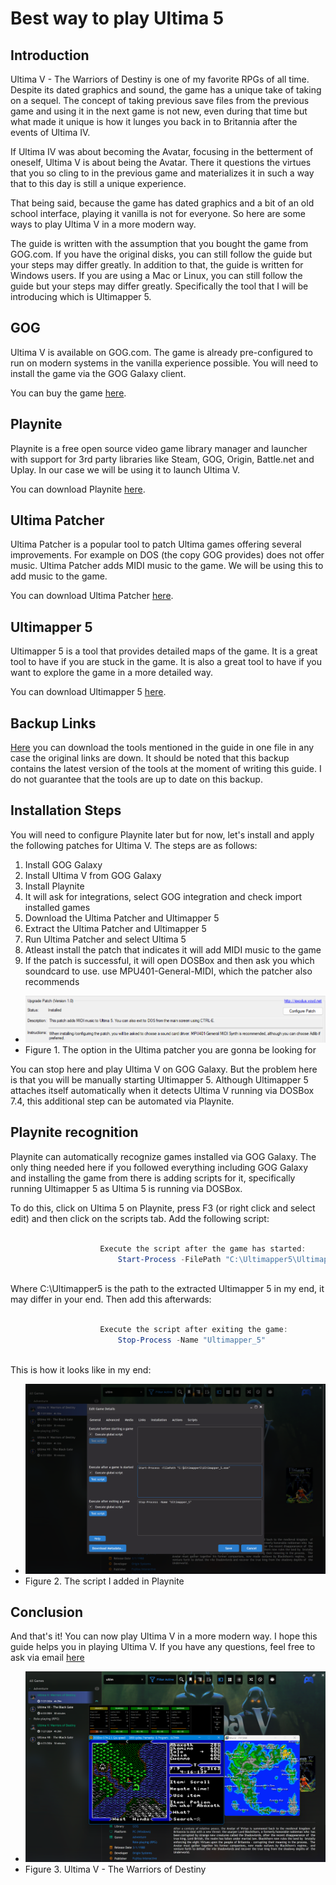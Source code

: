 # Best way to play Ultima 5

## Introduction


 Ultima V \- The Warriors of Destiny is one of my favorite RPGs of all time. Despite its 
 dated graphics and sound, the game has a unique take of taking on a sequel. The concept
 of taking previous save files from the previous game and using it in the next game is
 not new, even during that time but what made it unique is how it lunges you back in to
 Britannia after the events of Ultima IV.
 


 If Ultima IV was about becoming the Avatar, focusing in the betterment of oneself, Ultima V 
 is about being the Avatar. There it questions the virtues that you so cling to in the previous
 game and materializes it in such a way that to this day is still a unique experience.
 


 That being said, because the game has dated graphics and a bit of an old school interface,
 playing it vanilla is not for everyone. So here are some ways to play Ultima V in a more
 modern way.
 


 The guide is written with the assumption that you bought the game from GOG.com. If you have
 the original disks, you can still follow the guide but your steps may differ greatly. In addition
 to that, the guide is written for Windows users. If you are using a Mac or Linux, you can still
 follow the guide but your steps may differ greatly. Specifically the tool that I will be introducing
 which is Ultimapper 5\.
 

## GOG


 Ultima V is available on GOG.com. The game is already pre\-configured to run on modern systems
 in the vanilla experience possible. You will need to install the game via the GOG Galaxy client.
 


 You can buy the game [here](https://www.gog.com/game/ultima_456).
 

## Playnite


 Playnite is a free open source video game library manager and launcher with support for 3rd party
 libraries like Steam, GOG, Origin, Battle.net and Uplay. In our case we will be using it to launch
 Ultima V.
 


 You can download Playnite [here](https://playnite.link/).
 

## Ultima Patcher


 Ultima Patcher is a popular tool to patch Ultima games offering several improvements. For example
 on DOS (the copy GOG provides) does not offer music. Ultima Patcher adds MIDI music to the game.
 We will be using this to add music to the game.
 


 You can download Ultima Patcher [here](https://github.com/Fenyx4/UltimaPatcher/releases).
 

## Ultimapper 5


 Ultimapper 5 is a tool that provides detailed maps of the game. It is a great tool to have if you
 are stuck in the game. It is also a great tool to have if you want to explore the game in a more
 detailed way.
 


 You can download Ultimapper 5 [here](http://u5.zorbus.net/).
 

## Backup Links


[Here](https://www.richardorilla.website/xtras/Ultima5-patches.7z) you can download the tools mentioned in the guide in one file in any case the original links
 are down. It should be noted that this backup contains the latest version of the tools at the moment
 of writing this guide. I do not guarantee that the tools are up to date on this backup.
 

## Installation Steps


 You will need to configure Playnite later but for now, let's install and apply the following
 patches for Ultima V. The steps are as follows:
 1. Install GOG Galaxy
2. Install Ultima V from GOG Galaxy
3. Install Playnite
4. It will ask for integrations, select GOG integration and check import installed games
5. Download the Ultima Patcher and Ultimapper 5
6. Extract the Ultima Patcher and Ultimapper 5
7. Run Ultima Patcher and select Ultima 5
8. Atleast install the patch that indicates it will add MIDI music to the game
9. If the patch is successful, it will open DOSBox and then ask you which soundcard to use.
 use MPU401\-General\-MIDI, which the patcher also recommends



* [![](images/u5-patcher.png)](images/u5-patcher.png)
* Figure 1. The option in the Ultima patcher you are gonna be looking for



 You can stop here and play Ultima V on GOG Galaxy. But the problem here is that you 
 will be manually starting Ultimapper 5\. Although Ultimapper 5 attaches itself automatically
 when it detects Ultima V running via DOSBox 7\.4, this additional step can be automated via 
 Playnite.
 

## Playnite recognition


 Playnite can automatically recognize games installed via GOG Galaxy. The only thing needed here
 if you followed everything including GOG Galaxy and installing the game from there is adding
 scripts for it, specifically running Ultimapper 5 as Ultima 5 is running via DOSBox.
 


 To do this, click on Ultima 5 on Playnite, press F3 (or right click and select edit) and then
 click on the scripts tab. Add the following script:
 
```powershell

					Execute the script after the game has started:
						Start-Process -FilePath "C:\Ultimapper5\Ultimapper_5.exe"
				
```

 Where C:\\Ultimapper5 is the path to the extracted Ultimapper 5 in my end, it may differ in 
 your end. Then add this afterwards:
 
```powershell

					Execute the script after exiting the game:
						Stop-Process -Name "Ultimapper_5"
				
```


 This is how it looks like in my end:
 
* [![](images/playnite-script.png)](images/playnite-script.png)
* Figure 2. The script I added in Playnite





## Conclusion


 And that's it! You can now play Ultima V in a more modern way. I hope this guide helps you
 in playing Ultima V. If you have any questions, feel free to ask via email
 [here](mailto:richardorilla@pm.me)

* [![](images/u5.png)](images/u5.png)
* Figure 3. Ultima V \- The Warriors of Destiny






